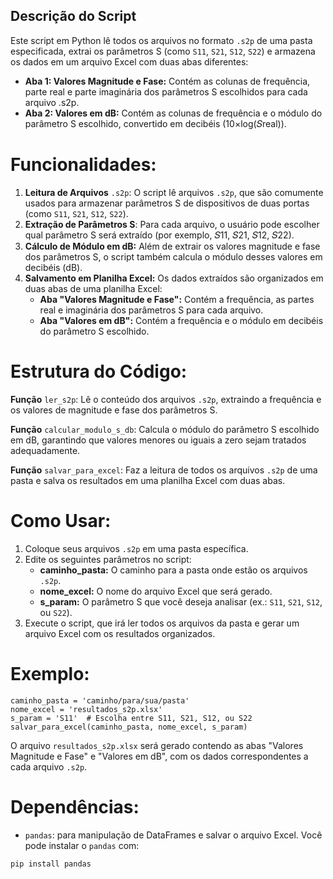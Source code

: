 ## Descrição do Script
Este script em Python lê todos os arquivos no formato ```.s2p``` de uma pasta especificada, extrai os parâmetros S 
(como ```S11```, ```S21```, ```S12```, ```S22```) e armazena os dados em um arquivo Excel com duas abas diferentes:

- **Aba 1: Valores Magnitude e Fase:** Contém as colunas de frequência, parte real e parte imaginária dos parâmetros S escolhidos para cada arquivo .s2p.
- **Aba 2: Valores em dB:** Contém as colunas de frequência e o módulo do parâmetro S escolhido, 
convertido em decibéis (10×log(𝑆real)).

# Funcionalidades:
1. **Leitura de Arquivos** ```.s2p```: O script lê arquivos ```.s2p```, que são comumente usados para armazenar parâmetros S 
de dispositivos de duas portas (como ```S11```, ```S21```, ```S12```, ```S22```).
2. **Extração de Parâmetros S**: Para cada arquivo, o usuário pode escolher qual parâmetro S será extraído 
(por exemplo, 𝑆11, 𝑆21, 𝑆12, 𝑆22).
3. **Cálculo de Módulo em dB:** Além de extrair os valores magnitude e fase dos parâmetros S, o script também calcula o módulo desses valores em decibéis (dB).
4. **Salvamento em Planilha Excel:** Os dados extraídos são organizados em duas abas de uma planilha Excel:
    - **Aba "Valores Magnitude e Fase":** Contém a frequência, as partes real e imaginária dos parâmetros S para cada arquivo.
    - **Aba "Valores em dB":** Contém a frequência e o módulo em decibéis do parâmetro S escolhido.

# Estrutura do Código:

**Função** ```ler_s2p```: Lê o conteúdo dos arquivos ```.s2p```, extraindo a frequência e os valores de magnitude e fase dos parâmetros S.

**Função** ```calcular_modulo_s_db```: Calcula o módulo do parâmetro S escolhido em dB, garantindo que valores menores ou iguais a zero sejam tratados adequadamente.

**Função** ```salvar_para_excel```: Faz a leitura de todos os arquivos ```.s2p``` de uma pasta e salva os resultados em uma planilha Excel com duas abas.


# Como Usar:
1. Coloque seus arquivos ```.s2p``` em uma pasta específica.
2. Edite os seguintes parâmetros no script:
    - **caminho_pasta:** O caminho para a pasta onde estão os arquivos ```.s2p```.
    - **nome_excel:** O nome do arquivo Excel que será gerado.
    - **s_param:** O parâmetro S que você deseja analisar (ex.: ```S11```, ```S21```, ```S12```, ou ```S22```).
3. Execute o script, que irá ler todos os arquivos da pasta e gerar um arquivo Excel com os resultados organizados.

# Exemplo:
```
caminho_pasta = 'caminho/para/sua/pasta'
nome_excel = 'resultados_s2p.xlsx'
s_param = 'S11'  # Escolha entre S11, S21, S12, ou S22
salvar_para_excel(caminho_pasta, nome_excel, s_param)
```

O arquivo ```resultados_s2p.xlsx``` será gerado contendo as abas "Valores Magnitude e Fase" e "Valores em dB", com os dados correspondentes a cada arquivo ```.s2p```.

# Dependências:

- ```pandas```: para manipulação de DataFrames e salvar o arquivo Excel.
Você pode instalar o ```pandas``` com:

```
pip install pandas
```